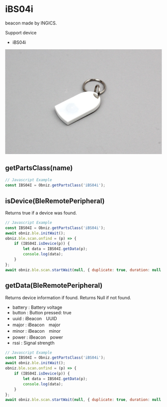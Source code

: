 # iBS04i
beacon made by INGICS.

Support device

- iBS04i

![](image.jpg)


## getPartsClass(name)

```javascript
// Javascript Example
const IBS04I = Obniz.getPartsClass('iBS04i');
```

## isDevice(BleRemotePeripheral)

Returns true if a device was found.

```javascript
// Javascript Example
const IBS04I = Obniz.getPartsClass('iBS04i');
await obniz.ble.initWait();
obniz.ble.scan.onfind = (p) => {
    if (IBS04I.isDevice(p)) {
        let data = IBS04I.getData(p);
        console.log(data);
    }
};
await obniz.ble.scan.startWait(null, { duplicate: true, duration: null });
```

## getData(BleRemotePeripheral)

Returns device information if found. Returns Null if not found.

- battery : Battery voltage
- button : Button pressed: true
- uuid : iBeacon　UUID
- major : iBeacon　major
- minor : iBeacon　minor
- power : iBeacon　power
- rssi :  Signal strength

```javascript
// Javascript Example
const IBS04I = Obniz.getPartsClass('iBS04i');
await obniz.ble.initWait();
obniz.ble.scan.onfind = (p) => {
    if (IBS04I.isDevice(p)) {
        let data = IBS04I.getData(p);
        console.log(data);
    }
};
await obniz.ble.scan.startWait(null, { duplicate: true, duration: null });
```

